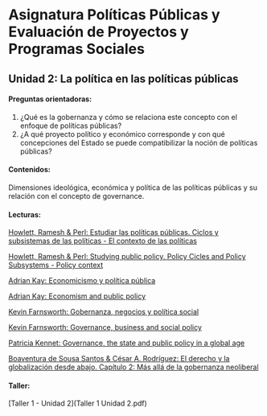 # Asignatura Políticas Públicas y Evaluación de Proyectos y Programas Sociales

## Unidad 2: La política en las políticas públicas 

#### Preguntas orientadoras:

1. ¿Qué es la gobernanza y cómo se relaciona este concepto con  el enfoque de políticas públicas?
2. ¿A qué proyecto político y económico corresponde y con qué concepciones del Estado se puede compatibilizar la noción de políticas públicas?

#### Contenidos:

Dimensiones ideológica, económica y política de las políticas públicas y su relación con el concepto de governance. 

#### Lecturas: 

[Howlett, Ramesh & Perl: Estudiar las políticas públicas. Ciclos y subsistemas de las políticas - El contexto de las políticas](1contextodelaspolíticas_cap3.pdf)

[Howlett, Ramesh & Perl: Studying public policy. Policy Cicles and Policy Subsystems - Policy context](1contextodelaspolíticas_cap3.pdf)

[Adrian Kay: Economicismo y política pública](2economicismoypolíticapública.pdf)

[Adrian Kay: Economism and public policy](2economismnpublicpolicy.pdf)

[Kevin Farnsworth: Gobernanza, negocios y política social](3gobernanzanegociosypolíticasocial.pdf)

[Kevin Farnsworth: Governance, business and social policy](3governancebusinessandsocialpolicy.pdf)

[Patricia Kennet: Governance, the state and public policy in a global age](4governancethestateandpublicpolicyinaglobalage.pdf)

[Boaventura de Sousa Santos & César A. Rodríguez: El derecho y la globalización desde abajo. Capítulo 2: Más allá de la gobernanza neoliberal](5elderechoalaglobalizacióndesdeabajo.pdf)

#### Taller: 

[Taller 1 - Unidad 2](Taller 1 Unidad 2.pdf)



















